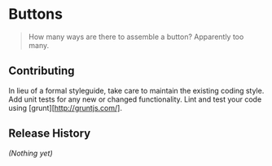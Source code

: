 # Buttons

> How many ways are there to assemble a button? Apparently too many.



## Contributing
In lieu of a formal styleguide, take care to maintain the existing coding style. Add unit tests for any new or changed functionality.
Lint and test your code using [grunt][http://gruntjs.com/].

## Release History
_(Nothing yet)_
